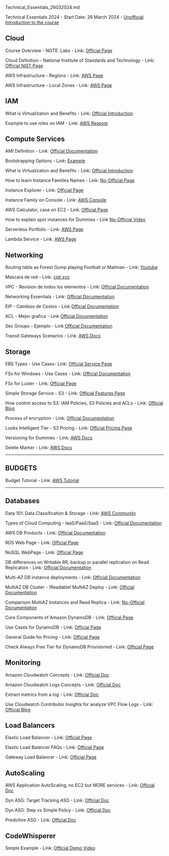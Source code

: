 Technical_Essentials_26032024.md

Technical Essentials 2024 - Start Date: 26 March 2024 - [Unofficial Introduction to the course](./00-Personal_Taughts_26032024.pdf)

## Cloud

Course Overview - NOTE: Labs - Link: [Official Page](https://d1.awsstatic.com/training-and-certification/classroom-training/aws-technical-essentials.pdf)

Cloud Definition - National Institute of Standards and Technology - Link: [Official NIST Page](https://ccsp.alukos.com/standards/nist-sp-800-145/)

AWS Infrastructure - Regions - Link: [AWS Page](https://aws.amazon.com/about-aws/global-infrastructure/regions_az/)

AWS Infrastructure - Local Zones - Link: [AWS Page](https://aws.amazon.com/about-aws/global-infrastructure/localzones/locations/?nc=sn&loc=3)

## IAM

What is Virtualization and Benefits - Link: [Official Introduction](https://aws.amazon.com/iam/features/mfa)

Example to use roles on IAM - Link: [AWS Respost](https://repost.aws/knowledge-center/iam-assume-role-cli)

## Compute Services

AMI Definition - Link: [Official Documentation](https://docs.aws.amazon.com/AWSEC2/latest/UserGuide/AMIs.html)

Bootstrapping Options - Link: [Example](https://s3.amazonaws.com/cloudformation-examples/BoostrappingApplicationsWithAWSCloudFormation.pdf)

What is Virtualization and Benefits - Link: [Official Introduction](https://aws.amazon.com/what-is/virtualization/)

How to learn Instance Families Names - Link: [No-Official Page](https://jaychapel.medium.com/ec2-instance-types-comparison-and-how-to-remember-them-bbb96b578aea)

Instance Explorer - Link: [Official Page](https://aws.amazon.com/ec2/instance-explorer/)

Instance Family on Console - Link: [AWS Console](https://us-east-1.console.aws.amazon.com/ec2/home?region=us-east-1#InstanceTypes:)

AWS Calculator, case on EC2 - Link: [Official Page](https://calculator.aws/#/addService/ec2-enhancement)

How to explain spot instances for Dummies - Link [No-Official Video](https://youtu.be/mgWZls55ATs?t=17)

Serverless Portfolio - Link: [AWS Page](https://aws.amazon.com/serverless/)

Lambda Service - Link: [AWS Page](https://aws.amazon.com/lambda/)

## Networking

Routing table as Forest Gump playing Football or Mailman  - Link: [Youtube](https://youtu.be/g4OPX5P9DlQ?t=43)

Mascara de red - Link: [cidr.xyz](https://cidr.xyz/)

VPC - Revision de todos los elementos - Link: [Official Documentation](https://docs.aws.amazon.com/vpc/latest/userguide/what-is-amazon-vpc.html)

Networking Essentials - Link: [Official Documentation](https://aws.amazon.com/getting-started/aws-networking-essentials/)

EIP - Cambios de Costos - Link [Official Documentation](https://aws.amazon.com/blogs/aws/new-aws-public-ipv4-address-charge-public-ip-insights/)

ACL - Mejor grafica - Link [Official Documentation](https://docs.aws.amazon.com/vpc/latest/userguide/vpc-network-acls.html)

Sec Groups - Ejemplo - Link [Official Documentation](https://docs.aws.amazon.com/vpc/latest/userguide/security-group-rules.html)

Transit Gateways Scenarios - Link: [AWS Docs](https://docs.aws.amazon.com/vpc/latest/tgw/TGW_Scenarios.html)

## Storage

EBS Types - Use Cases- Link: [Official Service Page](https://docs.aws.amazon.com/ebs/latest/userguide/ebs-volume-types.html)

FSx for Windows - Use Cases - Link: [Official Documentation](https://docs.aws.amazon.com/fsx/latest/WindowsGuide/using-file-shares.html)

FSx for Luster - Link: [Official Page](https://aws.amazon.com/fsx/lustre/)

Simple Storage Service - S3 - Link: [Official Features Page](https://aws.amazon.com/s3/features/)

How control access to S3: IAM Policies, S3 Policies and ACLs - Link: [Official Blog](https://aws.amazon.com/blogs/security/iam-policies-and-bucket-policies-and-acls-oh-my-controlling-access-to-s3-resources/)

Process of encryption - Link: [Official Documentation](https://docs.aws.amazon.com/kms/latest/cryptographic-details/client-side-encryption.html)

Looks Intelligent Tier - S3 Pricing - Link: [Official Pricing Page](https://aws.amazon.com/s3/pricing/)

Versioning for Dummies - Link: [AWS Docs](https://docs.aws.amazon.com/AmazonS3/latest/userguide/Versioning.html)

Delete Marker - Link: [AWS Docs](https://docs.aws.amazon.com/AmazonS3/latest/userguide/versioning-workflows.html)

-----
## BUDGETS

Budget Tutorial - Link: [AWS Tutorial](https://www.youtube.com/watch?v=O0sofGVT7uw)

-----


## Databases

Data 101: Data Classification & Storage - Link: [AWS Community](https://community.aws/posts/data-classification-and-storage)

Types of Cloud Computing - IaaS/PaaS/SaaS - Link: [Official Documentation](https://aws.amazon.com/types-of-cloud-computing/)

AWS DB Products - Link: [Official Documentation](https://aws.amazon.com/products/databases/)

RDS Web Page - Link: [Official Page](https://aws.amazon.com/relational-database/)

NoSQL WebPage - Link: [Official Page](https://aws.amazon.com/nosql/)

DB differences on Writable RR, backup or parallel replication on Read Replication - Link: [Official Documentation](https://docs.aws.amazon.com/AmazonRDS/latest/UserGuide/USER_ReadRepl.html#USER_ReadRepl.Overview.Differences)

Multi-AZ DB instance deployments - Link: [Official Documentation](https://docs.aws.amazon.com/AmazonRDS/latest/UserGuide/Concepts.MultiAZSingleStandby.html)

MultiAZ DB Cluster - !Readable! MultiAZ Deploy - Link: [Official Documentation](https://docs.aws.amazon.com/AmazonRDS/latest/UserGuide/multi-az-db-clusters-concepts.html)

Comparison MultiAZ Instances and Read Replica - Link: [No-Official Documentation](https://jayendrapatil.com/aws-rds-replication-multi-az-read-replica/)

Core Components of Amazon DynamoDB - Link: [Official Page](https://docs.aws.amazon.com/amazondynamodb/latest/developerguide/HowItWorks.CoreComponents.html)

Use Cases for DynamoDB - Link: [Official Page](https://aws.amazon.com/blogs/database/amazon-dynamodb-gaming-use-cases-and-design-patterns/)

General Guide for Pricing  - Link: [Official Page](https://aws.amazon.com/dynamodb/pricing/)

Check Always Free Tier for DynamoDB Provisioned - Link: [Official Page](https://aws.amazon.com/free/?all-free-tier.sort-by=item.additionalFields.SortRank&all-free-tier.sort-order=asc&awsf.Free%20Tier%20Types=tier%23always-free&awsf.Free%20Tier%20Categories=categories%23databases)

## Monitoring

Amazon Cloudwatch Concepts - Link: [Official Doc](https://docs.aws.amazon.com/AmazonCloudWatch/latest/monitoring/cloudwatch_concepts.html)

Amazon Cloudwatch Logs Concepts - Link: [Official Doc](https://docs.aws.amazon.com/AmazonCloudWatch/latest/logs/CloudWatchLogsConcepts.html)

Extract metrics from a log  - Link: [Official Doc](https://docs.aws.amazon.com/AmazonCloudWatch/latest/logs/ExtractBytesExample.html)

Use Cloudwatch Contributor Insights for analyze VPC Flow Logs  - Link: [Official Blog](https://aws.amazon.com/blogs/mt/improve-security-by-analyzing-vpc-flow-logs-with-amazon-cloudwatch-contributor-insights/)

## Load Balancers

Elastic Load Balancer - Link: [Official Page](https://aws.amazon.com/elasticloadbalancing/features/?nc=sn&loc=2)

Elastic Load Balancer FAQs - Link: [Official Page](https://aws.amazon.com/elasticloadbalancing/faqs/?nc=sn&loc=5)

Gateway Load Balancer - Link: [Official Page](https://aws.amazon.com/elasticloadbalancing/gateway-load-balancer/)

## AutoScaling

AWS Application AutoScaling, no EC2 but MORE services - Link: [Official Doc](https://docs.aws.amazon.com/autoscaling/application/userguide/what-is-application-auto-scaling.html)

Dyn ASG: Target Tracking ASG - Link: [Official Doc](https://docs.aws.amazon.com/autoscaling/ec2/userguide/as-scale-based-on-demand.html)

Dyn ASG: Step vs Simple Policy - Link: [Official Doc](https://docs.aws.amazon.com/autoscaling/ec2/userguide/as-scaling-simple-step.html#SimpleScaling)

Predictive ASG - Link: [Official Doc](https://docs.aws.amazon.com/autoscaling/ec2/userguide/ec2-auto-scaling-predictive-scaling.html)


## CodeWhisperer

Simple Example - Link: [Official Demo Video](https://youtu.be/j8BoVmHKFlI)

